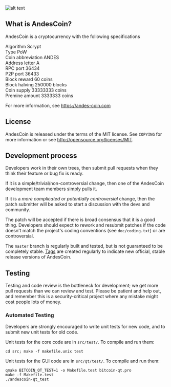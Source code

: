 ![alt text](http://45.77.5.235:9520/static/logo.svg)



What is AndesCoin?
----------------

AndesCoin is a cryptocurrency with the following specifications  
  
Algorithm 	Scrypt  
Type 	PoW  
Coin abbreviation 	ANDES  
Address letter 	A  
RPC port 	36434  
P2P port 	36433  
Block reward 	60 coins  
Block halving 	250000 blocks  
Coin supply 	33333333 coins  
Premine amount 	3333333 coins  
  
For more information, see https://andes-coin.com  
  
License  
-------

AndesCoin is released under the terms of the MIT license. See `COPYING` for more
information or see http://opensource.org/licenses/MIT.  

Development process  
-------------------

Developers work in their own trees, then submit pull requests when they think
their feature or bug fix is ready.

If it is a simple/trivial/non-controversial change, then one of the AndesCoin
development team members simply pulls it.

If it is a *more complicated or potentially controversial* change, then the patch
submitter will be asked to start a discussion with the devs and community.

The patch will be accepted if there is broad consensus that it is a good thing.
Developers should expect to rework and resubmit patches if the code doesn't
match the project's coding conventions (see `doc/coding.txt`) or are
controversial.

The `master` branch is regularly built and tested, but is not guaranteed to be
completely stable. [Tags](https://github.com/andescoin/andescoin/tags) are created
regularly to indicate new official, stable release versions of AndesCoin.

Testing
-------

Testing and code review is the bottleneck for development; we get more pull
requests than we can review and test. Please be patient and help out, and
remember this is a security-critical project where any mistake might cost people
lots of money.

### Automated Testing

Developers are strongly encouraged to write unit tests for new code, and to
submit new unit tests for old code.

Unit tests for the core code are in `src/test/`. To compile and run them:

    cd src; make -f makefile.unix test

Unit tests for the GUI code are in `src/qt/test/`. To compile and run them:

    qmake BITCOIN_QT_TEST=1 -o Makefile.test bitcoin-qt.pro
    make -f Makefile.test
    ./andescoin-qt_test




